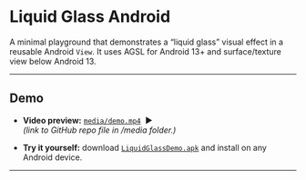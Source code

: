 # Liquid Glass Android

A minimal playground that demonstrates a “liquid glass” visual effect in a reusable Android `View`.
It uses AGSL for Android 13+ and surface/texture view below Android 13.

---

## Demo

* **Video preview:** [`media/demo.mp4`](media/api30_surface.mp4) &nbsp;▶️  
  *(link to GitHub repo file in /media folder.)*

* **Try it yourself:** download [`LiquidGlassDemo.apk`](media/liquidglassdemo.apk) and install on any Android device.

---
